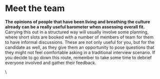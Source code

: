 # Meet the team

**The opinions of people that have been living and breathing the culture already can be a really useful barometer when assessing overall fit.** Carrying this out in a structured way will usually involve some planning, where short slots are booked with a number of members of team for them to have informal discussions. These are not only useful for you, but for the candidate as well, as they give them an opportunity to pose questions that they might not feel comfortable asking in a traditional interview scenario. If you decide to go down this route, remember to take some time to debrief everyone involved and gather their feedback.

\
